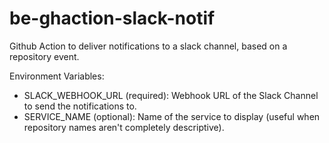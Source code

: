 # be-ghaction-slack-notif

Github Action to deliver notifications to a slack channel, based on a repository event.

Environment Variables:
- SLACK_WEBHOOK_URL (required): Webhook URL of the Slack Channel to send the notifications to.
- SERVICE_NAME (optional): Name of the service to display (useful when repository names aren't completely descriptive).
